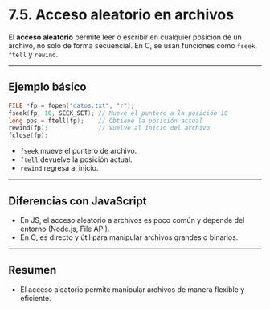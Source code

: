 # 7.5. Acceso aleatorio en archivos

El **acceso aleatorio** permite leer o escribir en cualquier posición de un archivo, no solo de forma secuencial. En C, se usan funciones como `fseek`, `ftell` y `rewind`.

---

## Ejemplo básico

```c
FILE *fp = fopen("datos.txt", "r");
fseek(fp, 10, SEEK_SET); // Mueve el puntero a la posición 10
long pos = ftell(fp);    // Obtiene la posición actual
rewind(fp);              // Vuelve al inicio del archivo
fclose(fp);
```

- `fseek` mueve el puntero de archivo.
- `ftell` devuelve la posición actual.
- `rewind` regresa al inicio.

---

## Diferencias con JavaScript

- En JS, el acceso aleatorio a archivos es poco común y depende del entorno (Node.js, File API).
- En C, es directo y útil para manipular archivos grandes o binarios.

---

## Resumen

- El acceso aleatorio permite manipular archivos de manera flexible y eficiente.
